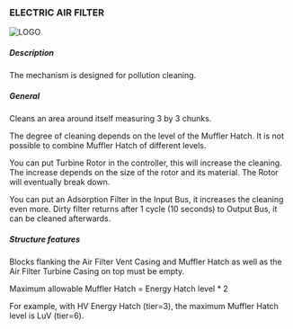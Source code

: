 ### ELECTRIC AIR FILTER

![LOGO](https://cdn.discordapp.com/attachments/916288528546144256/939508105786581012/filter.png)

##### Description

The mechanism is designed for pollution cleaning.

##### General

Cleans an area around itself measuring 3 by 3 chunks.

The degree of cleaning depends on the level of the Muffler Hatch. It is not possible to combine Muffler Hatch of different levels.

You can put Turbine Rotor in the controller, this will increase the cleaning. The increase depends on the size of the rotor and its material. The Rotor will eventually break down.

You can put an Adsorption Filter in the Input Bus, it increases the cleaning even more. Dirty filter returns after 1 cycle (10 seconds) to Output Bus, it can be cleaned afterwards.

##### Structure features

Blocks flanking the Air Filter Vent Casing and Muffler Hatch as well as the Air Filter Turbine Casing on top must be empty.

Maximum allowable Muffler Hatch = Energy Hatch level * 2

For example, with HV Energy Hatch (tier=3), the maximum Muffler Hatch level is LuV (tier=6).
